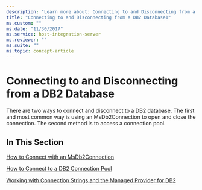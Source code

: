 ```yaml
---
description: "Learn more about: Connecting to and Disconnecting from a DB2 Database"
title: "Connecting to and Disconnecting from a DB2 Database1"
ms.custom: ""
ms.date: "11/30/2017"
ms.service: host-integration-server
ms.reviewer: ""
ms.suite: ""
ms.topic: concept-article
---
```

# Connecting to and Disconnecting from a DB2 Database
There are two ways to connect and disconnect to a DB2 database. The first and most common way is using an MsDb2Connection to open and close the connection. The second method is to access a connection pool.  
  
## In This Section  
 [How to Connect with an MsDb2Connection](../core/how-to-connect-with-an-msdb2connection2.md)  
  
 [How to Connect to a DB2 Connection Pool](../core/how-to-connect-to-a-db2-connection-pool1.md)  
  
 [Working with Connection Strings and the Managed Provider for DB2](../core/working-with-connection-strings-and-the-managed-provider-for-db22.md)
